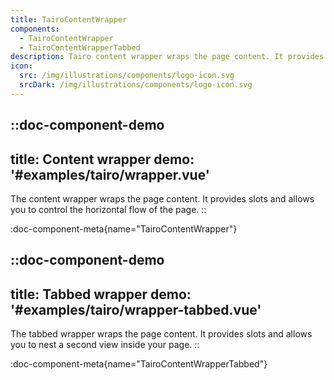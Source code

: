 ```yaml
---
title: TairoContentWrapper
components:
  - TairoContentWrapper
  - TairoContentWrapperTabbed
description: Tairo content wrapper wraps the page content. It provides slots and allows you to control the horizontal flow of the page.
icon:
  src: /img/illustrations/components/logo-icon.svg
  srcDark: /img/illustrations/components/logo-icon.svg
---
```


::doc-component-demo
---
title: Content wrapper
demo: '#examples/tairo/wrapper.vue'
---
The content wrapper wraps the page content. It provides slots and allows you to control the horizontal flow of the page.
::

:doc-component-meta{name="TairoContentWrapper"}

::doc-component-demo
---
title: Tabbed wrapper
demo: '#examples/tairo/wrapper-tabbed.vue'
---
The tabbed wrapper wraps the page content. It provides slots and allows you to nest a second view inside your page.
::

:doc-component-meta{name="TairoContentWrapperTabbed"}